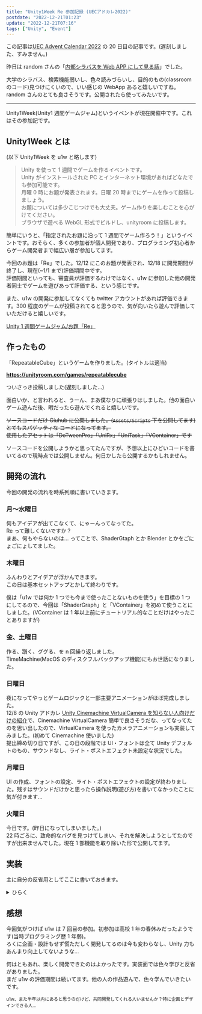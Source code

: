 ```yaml
---
title: "Unity1Week Re 参加記録 (UECアドカレ2022)"
postdate: "2022-12-21T01:23"
update: "2022-12-21T07:16"
tags: ["Unity", "Event"]
---
```


この記事は[UEC Advent Calendar 2022](https://adventar.org/calendars/7581) の 20 日目の記事です。(遅刻しました、すみません。)

昨日は random さんの「[内部シラバスを Web APP にして見る話](https://zenn.dev/rand0m/articles/syllabus-viewer)」でした。

大学のシラバス、検索機能弱いし、色々読みづらいし、目的のもの(classroom のコード)見つけにくいので、いい感じの WebApp あると嬉しいですね。random さんのとても良さそうです。公開されたら使ってみたいです。

---

Unity1Week(Unity1 週間ゲームジャム)というイベントが現在開催中です。これはその参加記です。

## Unity1Week とは

(以下 Unity1Week を u1w と略します)

> Unity を使って 1 週間でゲームを作るイベントです。  
> Unity がインストールされた PC とインターネット環境があればどなたでも参加可能です。  
> 月曜 0 時にお題が発表されます。日曜 20 時までにゲームを作って投稿しましょう。  
> お題については多少こじつけでも大丈夫。ゲーム作りを楽しむことを心がけてください。  
> ブラウザで遊べる WebGL 形式でビルドし、unityroom に投稿します。

簡単にいうと、「指定されたお題に沿って 1 週間でゲーム作ろう！」というイベントです。おそらく、多くの参加者が個人開発であり、プログラミング初心者からゲーム開発者まで幅広い層が参加してます。

今回のお題は「Re」でした。12/12 にこのお題が発表され、12/18 に開発期間が終了し、現在(~1/1 まで)評価期間中です。  
評価期間といっても、審査員が評価するわけではなく、u1w に参加した他の開発者同士でゲームを遊びあって評価する、という感じです。

また、u1w の開発に参加してなくても twitter アカウントがあれば評価できます。300 程度のゲームが投稿されてると思うので、気が向いたら遊んで評価していただけると嬉しいです。

[Unity 1 週間ゲームジャム/お題「Re」](https://unityroom.com/unity1weeks/57)

## 作ったもの

「RepeatableCube」というゲームを作りました。(タイトルは適当)

**https://unityroom.com/games/repeatablecube**

ついさっき投稿しました(遅刻しました...)

面白いか、と言われると、うーん、まあ僕なりに頑張りはしました。他の面白いゲーム遊んだ後、暇だったら遊んでくれると嬉しいです。

~~ソースコードだけ Giuhub に公開しました。(`Assets/Scripts` 下を公開してます)~~  
~~とてもスパゲッティな コードになってます。~~  
~~使用したアセットは「DoTweenPro」「UniRx」「UniTask」「VContainer」です~~

ソースコードを公開しようかと思ってたんですが、予想以上にひどいコードを書いてるので現時点では公開しません。何日かしたら公開するかもしれません。

## 開発の流れ

今回の開発の流れを時系列順に書いていきます。

### 月〜水曜日

何もアイデアが出てこなくて、にゃーんってなってた。  
Re って難しくないですか？  
まあ、何もやらないのは... ってことで、ShaderGtaph とか Blender とかをごにょごにょしてました。

### 木曜日

ふんわりとアイデアが浮かんできます。  
この日は基本セットアップとかして終わりです。

僕は「u1w では何か 1 つでも今まで使ったことないものを使う」を目標の 1 つにしてるので、今回は「ShaderGraph」と「VContainer」を初めて使うことにしました。(VContainer は 1 年以上前にチュートリアル的なことだけはやったことありますが)

### 金、土曜日

作る、躓く、ググる、を n 回繰り返しました。  
TimeMachine(MacOS のディスクフルバックアップ機能)にもお世話になりました。

### 日曜日

<!-- textlint-disable ja-technical-writing/sentence-length -->

夜になってやっとゲームロジックと一部主要アニメーションがほぼ完成しました。  
12/8 の Unity アドカレ [Unity Cinemachine VirtualCamera を知らない人向けだけの紹介](https://qiita.com/YamadaGames/items/fbdbfdafa18137b52a60)で、Cinemachine VirtualCamera 簡単で良さそうだな、ってなってたのを思い出したので、VirtualCamera を使ったカメラアニメーションも実装してみました。(初めて Cinemachine 使いました)  
提出締め切り日ですが、この日の段階では UI・フォントは全て Unity デフォルトのもの、サウンドなし、ライト・ポストエフェクト未設定な状況でした。

<!-- textlint-enable ja-technical-writing/sentence-length -->

### 月曜日

UI の作成、フォントの設定、ライト・ポストエフェクトの設定が終わりました。残すはサウンドだけかと思ったら操作説明(遊び方)を書いてなかったことに気が付きます...

### 火曜日

今日です。(昨日になってしまいました。)  
22 時ごろに、致命的なバグを見つけてしまい、それを解決しようとしてたのですが出来ませんでした。現在 1 部機能を取り除いた形で公開してます。

## 実装

主に自分の反省用としてここに書いておきます。

<details>
<summary>ひらく</summary>

> 完全に他の人に読ませる用の文章ではありません。多分何言ってるかわからないと思います...

### C#部分

まず、今回導入した VContainer、これは僕の u1w レベルでは必要ないと思う。DI コンテナはミニゲームにはオーバーキルに感じた。Register 漏れとかであれーって言ってるんだったら普通に参照すればいい気がした。規模が小さいので全く問題にならない。

それと、今回今まで行ってきた MVP な実装から外れてイベントベースに書いてみる試みをしたわけだけど、これはちょっときつかったな、という感想。VContainer あるし、Inject 使えばいい感じにできるだろう、という考えが間違ってた。MonoBehaviour と injection の相性がそこまで良くない、コンストラクタインジェクションができないからメソッドインジェクションになるわけで、恩恵が Inject される変数のスコープが小さくなる、という何とも言えないものになちゃう。嬉しいけど、injection の恩恵ってそうじゃないだろって。

まあ、途中まではいい感じに実装できてたんだけど、後半になるにつれてダメになった。今回の方法は結局 Singleton なクラスで Enum で状態・イベント管理をしてるようなものであった。StateMachine に近しい何かしらのものつくったほうが絶対よかった。

おそらく、DI コンテナや State 管理について僕がもっと知識と理解があればちゃんと作れたのかもしれない。

今回の C#実装はかなり悪いものになってしまった。

### その他

UI は毎度のことながら、よくないなーと感じてる、自分なりにいいものを考えてるつもりだけど、おそらくもっといいものがある。

ポストエフェクト周りは、まだ使い方がちゃんとよくわかってない、雰囲気で適当にパラメータ弄って、やっている。それでもちょっとずつできるようになってるので良いと思ってる。

オブジェクトの色とか発光、環境光とかは完全に適当。どうにかしたいとずっと思ってる。思ってるだけ。他の人の見て色々知識を溜めていくしかないのかなー。

</details>

## 感想

今回気がつけば u1w は 7 回目の参加。初参加は高校 1 年の春休みだったようです(当時プログラミング歴 1 年弱)。  
ろくに企画・設計もせず慌ただしく開発してるのは今も変わらなし、Unity 力もあんまり向上してないような...

何はともあれ、楽しく開発できたのはよかったです。実装面では色々学びと反省がありました。  
まだ u1w の評価期間は続いてます。他の人の作品遊んで、色々学んでいきたいです。

<small>
u1w、また半年以内にあると思うのだけど、共同開発してくれる人いませんか？特に企画とデザインできる人...
</small>
